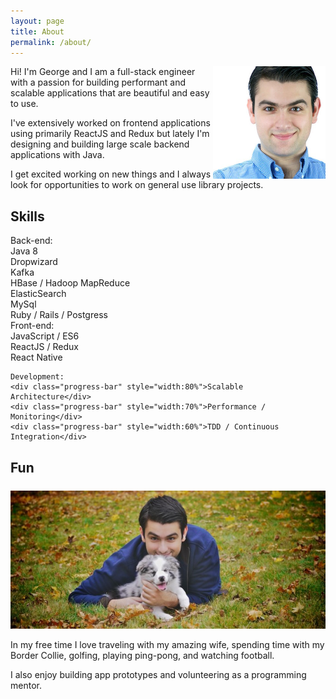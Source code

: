 ```yaml
---
layout: page
title: About
permalink: /about/
---
```


<img style="float:right" src="/assets/george-banis.jpg" height="180"> Hi! I'm George and I am a full-stack engineer with a passion for building performant and scalable applications that are beautiful and easy to use.

I've extensively worked on frontend applications using primarily ReactJS and Redux but lately I'm designing and building large scale backend applications with Java.

I get excited working on new things and I always look for opportunities to work on general use library projects.

## Skills
<div class="row">
  <div class="col col-6">
    Back-end:
    <div class="progress-bar" style="width:90%">Java 8</div>
    <div class="progress-bar" style="width:80%">Dropwizard</div>
    <div class="progress-bar" style="width:70%">Kafka</div>
    <div class="progress-bar" style="width:70%">HBase / Hadoop MapReduce</div>
    <div class="progress-bar" style="width:70%">ElasticSearch</div>
    <div class="progress-bar" style="width:60%">MySql</div>
    <div class="progress-bar" style="width:70%">Ruby / Rails / Postgress</div>

  </div>
  <div class="col col-6">
    Front-end:
    <div class="progress-bar" style="width:90%">JavaScript / ES6</div>
    <div class="progress-bar" style="width:100%">ReactJS / Redux</div>
    <div class="progress-bar" style="width:50%">React Native</div>

    Development:
    <div class="progress-bar" style="width:80%">Scalable Architecture</div>
    <div class="progress-bar" style="width:70%">Performance / Monitoring</div>
    <div class="progress-bar" style="width:60%">TDD / Continuous Integration</div>
  </div>

</div>

## Fun

<div class="row">
  <div class="col col-6">
    <img style="padding-top:7px" src="/assets/george-banis-evey-border-collie.jpg">
  </div>
  <div class="col col-6">
    <p>In my free time I love traveling with my amazing wife, spending time with my Border Collie, golfing, playing ping-pong, and watching football.</p>
    <p>I also enjoy building app prototypes and volunteering as a programming mentor.</p>
  </div>
</div>

